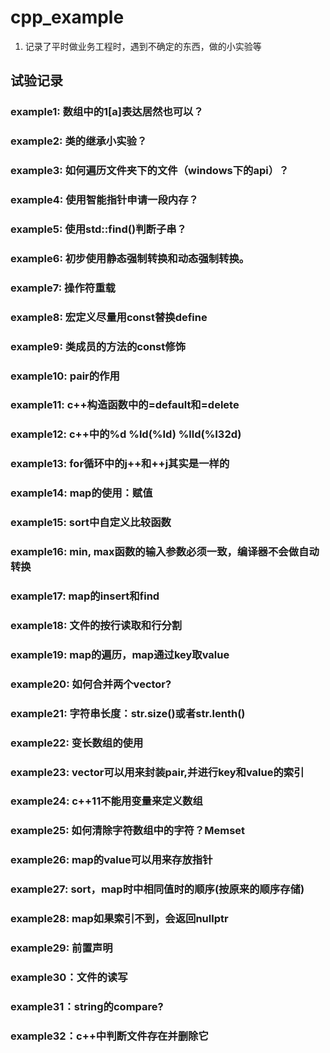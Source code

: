 # cpp_example
1) 记录了平时做业务工程时，遇到不确定的东西，做的小实验等

## 试验记录
### example1: 数组中的1[a]表达居然也可以？ 
### example2: 类的继承小实验？ 
### example3: 如何遍历文件夹下的文件（windows下的api）？ 
### example4: 使用智能指针申请一段内存？ 
### example5: 使用std::find()判断子串？
### example6: 初步使用静态强制转换和动态强制转换。
### example7: 操作符重载
### example8: 宏定义尽量用const替换define
### example9: 类成员的方法的const修饰
### example10: pair的作用
### example11: c++构造函数中的=default和=delete
### example12: c++中的%d %ld(%Id) %lld(%I32d)
### example13: for循环中的j++和++j其实是一样的
### example14: map的使用：赋值 
### example15: sort中自定义比较函数
### example16: min, max函数的输入参数必须一致，编译器不会做自动转换  
### example17: map的insert和find
### example18: 文件的按行读取和行分割
### example19: map的遍历，map通过key取value  
### example20: 如何合并两个vector?
### example21: 字符串长度：str.size()或者str.lenth()
### example22: 变长数组的使用
### example23: vector可以用来封装pair,并进行key和value的索引
### example24: c++11不能用变量来定义数组
### example25: 如何清除字符数组中的字符？Memset
### example26: map的value可以用来存放指针
### example27: sort，map时中相同值时的顺序(按原来的顺序存储)
### example28: map如果索引不到，会返回nullptr 
### example29: 前置声明
### example30：文件的读写
### example31：string的compare?
### example32：c++中判断文件存在并删除它
